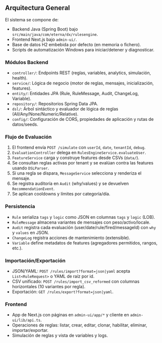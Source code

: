 ## Arquitectura General

El sistema se compone de:

- Backend Java (Spring Boot) bajo `src/main/java/com/eterna/dx/rulesengine`.
- Frontend Next.js bajo `admin-ui/`.
- Base de datos H2 embebida por defecto (en memoria o fichero).
- Scripts de automatización Windows para iniciar/detener y diagnosticar.

### Módulos Backend

- `controller/`: Endpoints REST (reglas, variables, analytics, simulación, health).
- `service/`: Lógica de negocio (motor de reglas, mensajes, inicialización, features).
- `entity/`: Entidades JPA (Rule, RuleMessage, Audit, ChangeLog, Variable).
- `repository/`: Repositorios Spring Data JPA.
- `dsl/`: Árbol sintáctico y evaluador de lógica de reglas (All/Any/None/Numeric/Relative).
- `config/`: Configuración de CORS, propiedades de aplicación y rutas de datos/seeds.

### Flujo de Evaluación

1. El frontend envía `POST /simulate` con `userId`, `date`, `tenantId`, `debug`.
2. `EvaluationController` delega en `RulesEngineService.evaluateUser`.
3. `FeatureService` carga y construye features desde CSVs (`data/`).
4. Se consultan reglas activas por tenant y se evalúan contra las features usando `DSLParser`.
5. Si una regla se dispara, `MessageService` selecciona y renderiza el mensaje.
6. Se registra auditoría en `Audit` (why/values) y se devuelven `RecommendationEvent`.
7. Se aplican cooldowns y límites por categoría/día.

### Persistencia

- `Rule` serializa `tags` y `logic` como JSON en columnas `tags` y `logic` (LOB).
- `RuleMessage` almacena variantes de mensajes con peso/activo/locale.
- `Audit` registra cada evaluación (user/date/rule/fired/messageId) con `why` y `values` en JSON.
- `ChangeLog` registra acciones de mantenimiento (extensible).
- `Variable` define metadatos de features (agregadores permitidos, rangos, etc.).

### Importación/Exportación

- JSON/YAML: `POST /rules/import?format=json|yaml` acepta `List<RuleRequest>` o YAML de raíz por id.
- CSV unificado: `POST /rules/import_csv_reformed` con columnas horizontales (10 variantes por regla).
- Exportación: `GET /rules/export?format=json|yaml`.

### Frontend

- App de Next.js con páginas en `admin-ui/app/*` y cliente en `admin-ui/lib/api.ts`.
- Operaciones de reglas: listar, crear, editar, clonar, habilitar, eliminar, importar/exportar.
- Simulación de reglas y vista de variables y logs.


